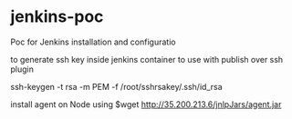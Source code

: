 # jenkins-poc
Poc for Jenkins installation and configuratio

to generate ssh key inside jenkins container to use with publish over ssh plugin

ssh-keygen -t rsa -m PEM -f /root/sshrsakey/.ssh/id_rsa

install agent on Node using 
$wget http://35.200.213.6/jnlpJars/agent.jar
